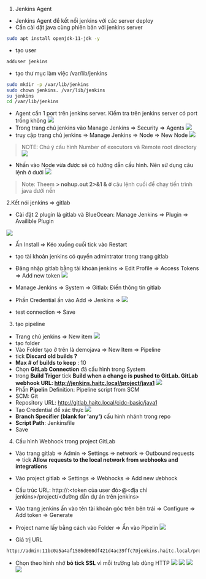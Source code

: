 1. Jenkins Agent

- Jenkins Agent để kết nối jenkins với các server deploy
- Cần cài dặt java cùng phiên bản với jenkins server

``` sh
sudo apt install openjdk-11-jdk -y
```

- tạo user

``` sh
adduser jenkins
```

- tạo thư mục làm việc /var/lib/jenkins

``` sh
sudo mkdir -p /var/lib/jenkins
sudo chown jenkins. /var/lib/jenkins
su jenkins
cd /var/lib/jenkins
```

- Agent cần 1 port trên jenkins server. Kiểm tra trên jenkins server có port trống không
![](./image/2.2.png)
- Trong trang chủ jenkins vào Manage Jenkins => Security => Agents
![](./image/2.3.png)
- truy cập trang chủ jenkins => Manage Jenkins => Node => New Node
![](./image/2.1.png)

>NOTE: Chú ý cấu hình Number of executors và Remote root directory
![](./image/2.4.png)

- Nhấn vào Node vừa được sẽ có hướng dẫn cấu hình. Nên sử dụng câu lệnh ở dưới
![](./image/2.5.png)

>Note: Theem **> nohup.out 2>&1 & ở** câu lệnh cuối để chạy tiến trình java dưới nền

2.Kết nói jenkins => gitlab

- Cài đặt 2 plugin là gitlab và BlueOcean: Manage Jenkins => Plugin => Availible Plugin

![](./image//2.7.png)

- Ấn Install => Kéo xuống cuối tick vào Restart
- tạo tài khoản jenkins có quyền admintrator trong trang gitlab
- Đăng nhập gitlab bằng tài khoản jenkins => Edit Profile => Access Tokens => Add new token
![](./image/2.8.png)

- Manage Jenkins => System => Gitlab: Điền thông tin gitlab
- Phần Credential ấn vào Add => Jenkins =>
![](./image//2.9.png)
- test connection => Save

3. tạo pipeline

- Trang chủ jenkins => New item
![](./image/2.6.png)
- tạo folder
- Vào Folder tạo ở trên là demojava => New Item => Pipeline
- tick **Discard old builds ?**
- **Max # of builds to keep** : 10
- Chọn **GitLab Connection** đã cấu hình trong System
- trong **Build Triger** tick **Build when a change is pushed to GitLab. GitLab webhook URL: <http://jenkins.haitc.local/project/java1>**
![](./image/2.10.png)
- Phần **Pipelin** Definition: Pipeline script from SCM
- SCM: Git
- Repository URL: <http://gitlab.haitc.local/cidc-basic/java1>
- Tạo Credential để xác thực
![](./image/2.11.png)
- **Branch Specifier (blank for 'any')** cấu hình nhánh trong repo
- **Script Path**: Jenkinsfile
- Save

4. Cấu hình Webhock trong project GitLab

- Vào trang gitlab => Admin => Settings => network => Outbound requests => tick **Allow requests to the local network from webhooks and integrations**

- Vào project gitlab => Settings => Webhocks => Add new ưebhock
- Cấu trúc URL: http://<user trong jenkins>:<token của user đó>@<địa chỉ jenkins>/project/<đường dẫn dự án trên jenkins>
- Vào trang jenkins ấn vào tên tài khoản góc trên bên trái => Configure => Add token => Generate
- Project name lấy bằng cách vào Folder => Ấn vào Pipelin
![](./image/2.12.png)
- Giá trị URL

```
http://admin:11bc0a5a4af1586d060df421d4ac39ffc7@jenkins.haitc.local/project/demojava/java1
```

- Chọn theo hình nhớ **bỏ tick SSL** vì mỗi trường lab dùng HTTP
![](./image/2.13.png)
![](./image/2.14.png)
![](./image/2.15.png)
![](./image/2.16.png)

